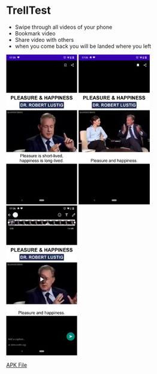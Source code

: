 # TrellTest

- Swipe through all videos of your phone 
- Bookmark video
- Share video with others
- when you come back you will be landed where you left

 <img src='screens/Screenshot_20200919-173508.png' height='400' alt='Video View'/>
 
 <img src='screens/Screenshot_20200919-173515.png' height='400' alt='Bookmark Video'/>
  
 <img src='screens/Screenshot_20200919-173611.png' height='400' alt='Share Video'/>

  <a href='app/release/TrellTest.apk'> APK File</a>
  

